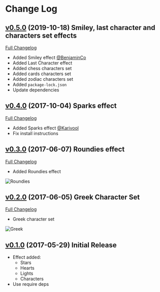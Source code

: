 # Change Log

## [v0.5.0](https://github.com/lexcast/power-effects/tree/v0.5.0) (2019-10-18) Smiley, last character and characters set effects
[Full Changelog](https://github.com/lexcast/power-effects/compare/v0.4.0...v0.5.0)

- Added Smiley effect [@BenjaminCo](https://github.com/BenjaminCo)
- Added Last Character effect
- Added chess characters set
- Added cards characters set
- Added zodiac characters set
- Added `package-lock.json`
- Update dependencies

## [v0.4.0](https://github.com/lexcast/power-effects/tree/v0.4.0) (2017-10-04) Sparks effect
[Full Changelog](https://github.com/lexcast/power-effects/compare/v0.3.0...v0.4.0)

- Added Sparks effect [@Karivool](https://github.com/Karivool)
- Fix install instructions

## [v0.3.0](https://github.com/lexcast/power-effects/tree/v0.3.0) (2017-06-07) Roundies effect
[Full Changelog](https://github.com/lexcast/power-effects/compare/v0.2.0...v0.3.0)

- Added Roundies effect

![Roundies](https://user-images.githubusercontent.com/10590799/26906063-6ab0042e-4bb0-11e7-8c31-fedf64ef52d1.gif)

## [v0.2.0](https://github.com/lexcast/power-effects/tree/v0.2.0) (2017-06-05) Greek Character Set
[Full Changelog](https://github.com/lexcast/power-effects/compare/v0.1.0...v0.2.0)

- Greek character set

![Greek](https://cloud.githubusercontent.com/assets/10590799/26807403/dab2cf4a-4a1b-11e7-85b9-76d3c2a6cefc.gif)

## [v0.1.0](https://github.com/lexcast/power-effects/tree/v0.1.0) (2017-05-29) Initial Release

- Effect added:
  - Stars
  - Hearts
  - Lights
  - Characters
- Use require deps
